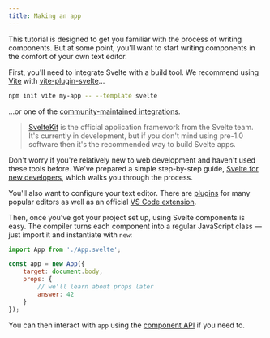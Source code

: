 ```yaml
---
title: Making an app
---
```


This tutorial is designed to get you familiar with the process of writing components. But at some point, you'll want to start writing components in the comfort of your own text editor.

First, you'll need to integrate Svelte with a build tool. We recommend using [Vite](https://vitejs.dev/) with [vite-plugin-svelte](https://github.com/sveltejs/vite-plugin-svelte/)...

```bash
npm init vite my-app -- --template svelte
```

...or one of the [community-maintained integrations](https://sveltesociety.dev/tools).

> [SvelteKit](https://kit.svelte.dev) is the official application framework from the Svelte team. It's currently in development, but if you don't mind using pre-1.0 software then it's the recommended way to build Svelte apps.

Don't worry if you're relatively new to web development and haven't used these tools before. We've prepared a simple step-by-step guide, [Svelte for new developers](/blog/svelte-for-new-developers), which walks you through the process.

You'll also want to configure your text editor. There are [plugins](https://sveltesociety.dev/tools#editor-support) for many popular editors as well as an official [VS Code extension](https://marketplace.visualstudio.com/items?itemName=svelte.svelte-vscode).

<!-- 
NOTE: Removed until we have better place for setting-up-your-editor guide. See https://github.com/sveltejs/svelte/pull/7310#issuecomment-1049923609
If your editor does not have a Svelte plugin then you can follow [this guide](/blog/setting-up-your-editor) to configure your text editor to treat `.svelte` files the same as `.html` for the sake of syntax highlighting. -->

Then, once you've got your project set up, using Svelte components is easy. The compiler turns each component into a regular JavaScript class — just import it and instantiate with `new`:

```js
import App from './App.svelte';

const app = new App({
	target: document.body,
	props: {
		// we'll learn about props later
		answer: 42
	}
});
```

You can then interact with `app` using the [component API](/docs#run-time-client-side-component-api) if you need to.
